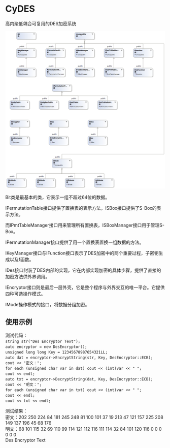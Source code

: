 CyDES
=====

高内聚低耦合可复用的DES加密系统  
  
  
![类视图](ClassDiagram.png)  
  
Bit类是最基本的类，它表示一组不超过64位的数据。  

IPermutationTable接口提供了置换表的表示方法，ISBox接口提供了S-Box的表示方法。  

而IPmtTableManager接口用来管理所有置换表，ISBoxManager接口用于管理S-Box。  

IPermutationManager接口提供了用一个置换表置换一组数据的方法。  

IKeyManager接口与IFunction接口表示了DES加密中的两个重要过程，子密钥生成以及f函数。  

IDes接口封装了DES内部的实现，它在内部实现加密的具体步骤，提供了直接的加密方法供外界调用。  

IEncryptor接口则是最后一层外壳，它是整个程序与外界交互的唯一平台。它提供四种可选操作模式。   
   
IMode操作模式的接口，将数据分组加密。  
  
   
使用示例  
----  
测试代码：  
		`string str("Des Encryptor Text");`  
		`auto encryptor = new DesEncryptor();`  
		`unsigned long long Key = 12345678987654321LL;`  
		`auto dat = encryptor->EncryptString(str, Key, DesEncryptor::ECB);`  
		`cout << "密文：";`  
		`for each (unsigned char var in dat) cout << (int)var << " ";`  
		`cout << endl;`  
		`auto txt = encryptor->DecryptString(dat, Key, DesEncryptor::ECB);`  
		`cout << "明文：";`  
		`for each (unsigned char var in txt) cout << (int)var << " ";`  
		`cout << endl;`  
		`cout << txt << endl;`  

测试结果：  
密文：202 250 224 84 181 245 248 81 100 101 37 19 213 47 121 157 225 208 149 137 196 45 68 176  
明文：68 101 115 32 69 110 99 114 121 112 116 111 114 32 84 101 120 116 0 0 0 0 0 0  
Des Encryptor Text    
